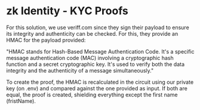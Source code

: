 # zk Identity - KYC Proofs

For this solution, we use veriff.com since they sign their payload to ensure its integrity and authenticity can be checked. 
For this, they provide an HMAC for the payload provided:

"HMAC stands for Hash-Based Message Authentication Code. It's a specific message authentication code (MAC) involving a cryptographic hash function and a secret cryptographic key. It's used to verify both the data integrity and the authenticity of a message simultaneously."

To create the proof, the HMAC is recalculated in the circuit using our private key (on .env) and compared against the one provided as input. 
If both are equal, the proof is created, shielding everything except the first name (fristName).

